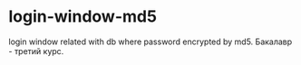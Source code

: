 # login-window-md5
login window related with db where password encrypted by md5.
Бакалавр - третий курс.
